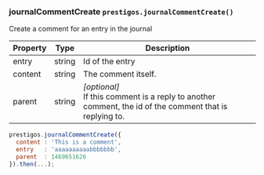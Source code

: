 <h3 id="journalCommentCreate">journalCommentCreate
  <code>prestigos.journalCommentCreate()</code>
</h3>

Create a comment for an entry in the journal


| Property    | Type          | Description |
| ----------- | --------------|------------ |
| entry       | string        | Id of the entry
| content     | string        | The comment itself.
| parent      | string        | _[optional]_<br>If this comment is a reply to another comment, the id of the comment that is replying to.

```javascript
prestigos.journalCommentCreate({
  content : 'This is a comment',
  entry   : 'aaaaaaaaaabbbbbbb',
  parent  : 1469651626
}).then(...);
```



